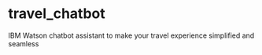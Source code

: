 # travel_chatbot
IBM Watson chatbot assistant to make your travel experience simplified and seamless
